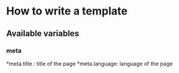 # How to write a template
## Available variables
### meta
*meta.title : title of the page
*meta.language: language of the page

